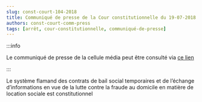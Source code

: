 ```yaml
---   
slug: const-court-104-2018
title: Communiqué de presse de la Cour constitutionnelle du 19-07-2018
authors: const-court-comm-press
tags: [arrêt, cour-constitutionnelle, communiqué-de-presse]
---
```


:::info

Le communiqué de presse de la cellule média peut être consulté via [ce lien](https://www.const-court.be/public/f/2018/2018-104f-info.pdf) 

:::

Le système flamand des contrats de bail social temporaires et de l’échange d’informations en vue de la lutte contre la fraude au domicile en matière de location sociale est constitutionnel
